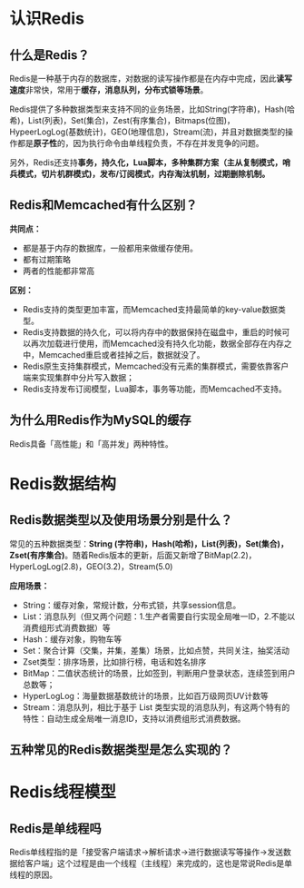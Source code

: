 # 认识Redis

## 什么是Redis？

Redis是一种基于内存的数据库，对数据的读写操作都是在内存中完成，因此**读写速度**非常快，常用于**缓存，消息队列，分布式锁等场景**。

Redis提供了多种数据类型来支持不同的业务场景，比如String(字符串)，Hash(哈希)，List(列表)，Set(集合)，Zest(有序集合)，Bitmaps(位图)，HypeerLogLog(基数统计)，GEO(地理信息)，Stream(流)，并且对数据类型的操作都是**原子性**的，因为执行命令由单线程负责，不存在并发竞争的问题。

另外，Redis还支持**事务，持久化，Lua脚本，多种集群方案（主从复制模式，哨兵模式，切片机群模式)，发布/订阅模式，内存淘汰机制，过期删除机制。**

## Redis和Memcached有什么区别？

**共同点：**

- 都是基于内存的数据库，一般都用来做缓存使用。
- 都有过期策略
- 两者的性能都非常高

**区别：**

- Redis支持的类型更加丰富，而Memcached支持最简单的key-value数据类型。
- Redis支持数据的持久化，可以将内存中的数据保持在磁盘中，重启的时候可以再次加载进行使用，而Memcached没有持久化功能，数据全部存在内存之中，Memcached重启或者挂掉之后，数据就没了。
- Redis原生支持集群模式，Memcached没有元素的集群模式，需要依靠客户端来实现集群中分片写入数据；
- Redis支持发布订阅模型，Lua脚本，事务等功能，而Memcached不支持。

## 为什么用Redis作为MySQL的缓存

Redis具备「高性能」和「高并发」两种特性。

# Redis数据结构

## Redis数据类型以及使用场景分别是什么？

常见的五种数据类型：**String (字符串)，Hash(哈希)，List(列表)，Set(集合)，Zset(有序集合)**。随着Redis版本的更新，后面又新增了BitMap(2.2)，HyperLogLog(2.8)，GEO(3.2)，Stream(5.0)

**应用场景：**

- String：缓存对象，常规计数，分布式锁，共享session信息。
- List：消息队列（但又两个问题：1.生产者需要自行实现全局唯一ID，2.不能以消费组形式消费数据）等
- Hash：缓存对象，购物车等
- Set：聚合计算（交集，并集，差集）场景，比如点赞，共同关注，抽奖活动
- Zset类型：排序场景，比如排行榜，电话和姓名排序
- BitMap：二值状态统计的场景，比如签到，判断用户登录状态，连续签到用户总数等；
- HyperLogLog：海量数据基数统计的场景，比如百万级网页UV计数等
- Stream：消息队列，相比于基于 List 类型实现的消息队列，有这两个特有的特性：自动生成全局唯一消息ID，支持以消费组形式消费数据。

## 五种常见的Redis数据类型是怎么实现的？

# Redis线程模型

## Redis是单线程吗

Redis单线程指的是「接受客户端请求->解析请求->进行数据读写等操作->发送数据给客户端」这个过程是由一个线程（主线程）来完成的，这也是常说Redis是单线程的原因。

